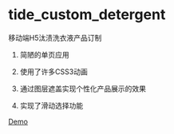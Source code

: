 # tide_custom_detergent

移动端H5汰渍洗衣液产品订制

1. 简陋的单页应用

1. 使用了许多CSS3动画

1. 通过图层遮盖实现个性化产品展示的效果

1. 实现了滑动选择功能

[Demo](https://wujunxi.github.io/tide_custom_detergent/index.html)